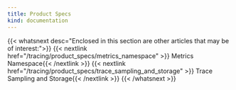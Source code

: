 ```yaml
---
title: Product Specs
kind: documentation
---
```


{{< whatsnext desc="Enclosed in this section are other articles that may be of interest:">}}
    {{< nextlink href="/tracing/product_specs/metrics_namespace" >}} Metrics Namespace{{< /nextlink >}}
    {{< nextlink href="/tracing/product_specs/trace_sampling_and_storage" >}} Trace Sampling and Storage{{< /nextlink >}}
{{< /whatsnext >}}

